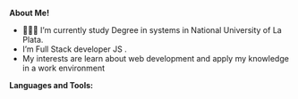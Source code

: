 **About Me!**



- 👨🏽‍💻 I’m currently study Degree in systems in National University of La Plata.
-  I’m Full Stack developer JS . 
-  My interests are learn about web development and apply my knowledge in a work environment


**Languages and Tools:**  






